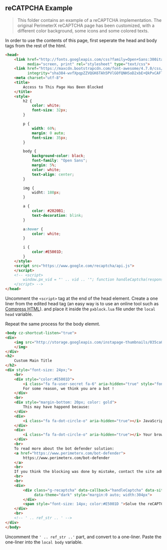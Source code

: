 reCATPCHA Example 
-----------------
> This folder contains an example of a reCAPTCHA implementation. The original PerimeterX reCAPTCHA page has been customized, with a different color background, some icons and some colored texts.

In order to use the contents of this page, first seperate the head and body tags from the rest of the html.

```html
<head>
    <link href="http://fonts.googleapis.com/css?family=Open+Sans:300italic,400italic,600italic,700italic,800italic,400,300,600,700,800"
          media="screen, print" rel="stylesheet" type="text/css">
    <link href="https://maxcdn.bootstrapcdn.com/font-awesome/4.7.0/css/font-awesome.min.css" rel="stylesheet"
          integrity="sha384-wvfXpqpZZVQGK6TAh5PVlGOfQNHSoD2xbE+QkPxCAFlNEevoEH3Sl0sibVcOQVnN" crossorigin="anonymous">
    <meta charset="utf-8">
    <title>
        Access to This Page Has Been Blocked
    </title>
    <style>
        h2 {
            color: white;
            font-size: 32px;
        }

        p {
            width: 60%;
            margin: 0 auto;
            font-size: 35px;
        }

        body {
            background-color: black;
            font-family: "Open Sans";
            margin: 5%;
            color: white;
            text-align: center;
        }

        img {
            widht: 180px;
        }

        a {
            color: #2020B1;
            text-decoration: blink;
        }

        a:hover {
            color: white;
        }

        i {
            color:#E5001D;
        }
    </style>
    <script src="https://www.google.com/recaptcha/api.js">
    </script>
    <!-- <script>
        window.px_vid = "' .. vid .. '"; function handleCaptcha(response) { var name = "_pxCaptcha"; var expiryUtc = new Date( Date.now() + 1000 * 10 ).toUTCString(); var cookieParts = [name, "=", response + ":" + window.px_vid + ":' .. uuid .. '", "; expires=", expiryUtc, "; path=/"]; document.cookie = cookieParts.join(""); location.reload(); }
    </script> -->
</head>

```
Uncomment the `<script>` tag at the end of the head element.
Create a one liner from the edited head tag (an easy way is to use an online tool such as [Compress HTML](http://www.textfixer.com/html/compress-html-compression.php)). and place it inside the `pxblock.lua` file under the `local head` variable.

Repeat the same process for the body elemnt.

```html
<body cz-shortcut-listen="true">
<div>
    <img src="http://storage.googleapis.com/instapage-thumbnails/035ca0ab/e94de863/1460594818-1523851-467x110-perimeterx.png">
    </img>
</div>
<h2>
    Custom Main Title
</h2>
<div style="font-size: 24px;">
    <br>
    <div style="color:#E5001D">
        <i class="fa fa-user-secret fa-6" aria-hidden="true" style="font-size: 130px"></i><br>
        For some reason, we think you are a bot !
    </div>
    <br>
    <div style="margin-bottom: 20px; color: gold">
        This may have happend because:
    </div>
    <div>
        <i class="fa fa-dot-circle-o" aria-hidden="true"></i> JavaScript is disabled or not running properly.
    </div>
    <div>
        <i class="fa fa-dot-circle-o" aria-hidden="true"></i> Your browsing behaviour is not likely to be that of a regular user.
    </div>
    <br>
    To read more about the bot defender solution:
    <a href="https://www.perimeterx.com/bot-defender">
        https://www.perimeterx.com/bot-defender
    </a>
    <br>
    If you think the blocking was done by mistake, contact the site administrator.
    <br>
    <br>
    <div>
        <div class="g-recaptcha" data-callback="handleCaptcha" data-sitekey="6Lcj-R8TAAAAABs3FrRPuQhLMbp5QrHsHufzLf7b"
             data-theme="dark" style="margin:0 auto; width:304px">
        </div>
        <span style="font-size: 14px; color:#E5001D ">Solve the reCAPTCHA above to prove you are not a bot!</span>
    </div>
    <br>
    <!-- ' .. ref_str .. ' -->
</div>
</body>
```

Uncomment the `' .. ref_str ..'` part, and convert to a one-liner.
Paste the one-liner into the `local body` variable.
